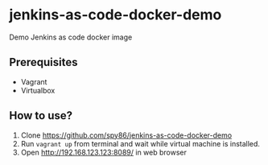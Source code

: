 # jenkins-as-code-docker-demo
Demo Jenkins as code docker image


## Prerequisites
* Vagrant
* Virtualbox

## How to use?

1. Clone https://github.com/spy86/jenkins-as-code-docker-demo
2. Run `vagrant up` from terminal and wait while virtual machine is installed.
3. Open http://192.168.123.123:8089/ in web browser